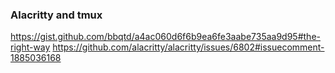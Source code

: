 ### Alacritty and tmux
https://gist.github.com/bbqtd/a4ac060d6f6b9ea6fe3aabe735aa9d95#the-right-way
https://github.com/alacritty/alacritty/issues/6802#issuecomment-1885036168
